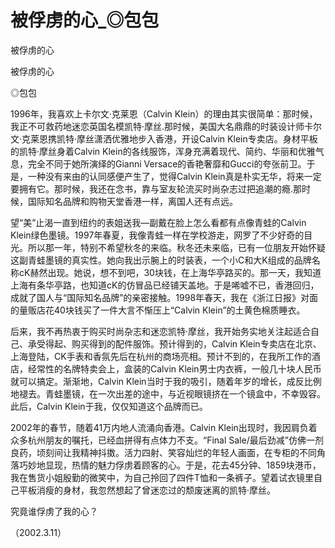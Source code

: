# 被俘虏的心_◎包包

被俘虏的心

被俘虏的心

◎包包

1996年，我喜欢上卡尔文·克莱恩（Calvin Klein）的理由其实很简单：那时候，我正不可救药地迷恋英国名模凯特·摩丝.那时候，美国大名鼎鼎的时装设计师卡尔文·克莱恩携凯特·摩丝潇洒优雅地步入香港，开设Calvin Klein专卖店。身材平板的凯特·摩丝身着Calvin Klein的各线服饰，浑身充满着现代、简约、华丽和优雅气息，完全不同于她所演绎的Gianni Versace的香艳奢靡和Gucci的夸张前卫。于是，一种没有来由的认同感便产生了，觉得Calvin Klein真是朴实无华，将来一定要拥有它。那时候，我还在念书，靠与室友轮流买时尚杂志过把追潮的瘾.那时候，国际知名品牌和购物天堂香港一样，离国人还有点远。

望“美”止渴一直到纽约的表姐送我—副戴在脸上怎么看都有点像青蛙的Calvin Klein绿色墨镜。1997年春夏，我像青蛙一样在学校游走，网罗了不少好奇的目光。所以那一年，特别不希望秋冬的来临。秋冬还未来临，已有一位朋友开始怀疑这副青蛙墨镜的真实性。她向我出示腕上的时装表，一个小C和大K组成的品牌名称cK赫然出现。她说，想不到吧，30块钱，在上海华亭路买的。那一天，我知道上海有条华亭路，也知道cK的仿冒品已经铺天盖地。于是唏嘘不已，香港回归，成就了国人与“国际知名品牌”的亲密接触。1998年春天，我在《浙江日报》对面的量贩店花40块钱买了一件大言不惭压上“Calvin Klein”的土黄色棉质睡衣。

后来，我不再热衷于购买时尚杂志和迷恋凯特·摩丝，我开始务实地关注起适合自己、承受得起、购买得到的配件服饰。预计得到的，Calvin Klein专卖店在北京、上海登陆，CK手表和香氛先后在杭州的商场亮相。预计不到的，在我所工作的酒店，经常性的名牌特卖会上，盒装的Calvin Klein男士内衣裤，一般几十块人民币就可以搞定。渐渐地，Calvin Klein当时于我的吸引，随着年岁的增长，成反比例地褪去。青蛙墨镜，在一次出差的途中，与近视眼镜挤在一个镜盒中，不幸毁容。此后，Calvin Klein于我，仅仅知道这个品牌而已。

2002年的春节，随着41万内地人流涌向香港。Calvin Klein出现时，我因肩负着众多杭州朋友的嘱托，已经血拼得有点体力不支。“Final Sale/最后劲减”仿佛一剂良药，顷刻间让我精神抖擞。活力四射、笑容灿烂的年轻人画面，在专柜的不同角落巧妙地显现，热情的魅力俘虏着顾客的心。于是，花去45分钟、1859块港币，我在售货小姐殷勤的微笑中，为自己拎回了四件T恤和一条裤子。望着试衣镜里自己平板消瘦的身材，我忽然想起了曾迷恋过的颓废迷离的凯特·摩丝。

究竟谁俘虏了我的心？

（2002.3.11）